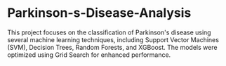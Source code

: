 # Parkinson-s-Disease-Analysis
This project focuses on the classification of Parkinson's disease using several machine learning techniques, including Support Vector Machines (SVM), Decision Trees, Random Forests, and XGBoost. The models were optimized using Grid Search for enhanced performance.
